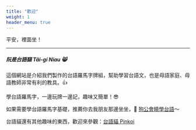 ```yaml
---
title: "歡迎"
weight: 1
header_menu: true
---
```


平安，裡面坐！

---

##### 阮是台語貓 Tâi-gí Niau 😸

這個網站是介紹我們製作的台語羅馬字牌組，幫助學習台語文，也是母語家庭、母語教師非常有利的教具。👍

學台語羅馬字，一邊玩牌一邊記，趣味又簡單！😎

如果需要學台語羅馬字基礎，推薦你去我朋友那邊坐坐，🐶 [狗公會曉學台語](https://oh.taigi.info)～

台語貓還有其他趣味的東西，歡迎來參觀：[台語貓 Pinkoi](https://www.pinkoi.com/store/taiginiau)
